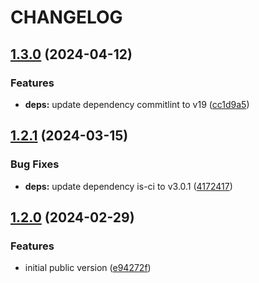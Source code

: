 # CHANGELOG

## [1.3.0](https://github.com/Forsakringskassan/commitlint-config/compare/v1.2.1...v1.3.0) (2024-04-12)


### Features

* **deps:** update dependency commitlint to v19 ([cc1d9a5](https://github.com/Forsakringskassan/commitlint-config/commit/cc1d9a595a1d192bb2f84957dc7cf03d7b88ece6))

## [1.2.1](https://github.com/Forsakringskassan/commitlint-config/compare/v1.2.0...v1.2.1) (2024-03-15)


### Bug Fixes

* **deps:** update dependency is-ci to v3.0.1 ([4172417](https://github.com/Forsakringskassan/commitlint-config/commit/4172417eb9d1fafa67d2984483e7129d67197afc))

## [1.2.0](https://github.com/Forsakringskassan/commitlint-config/compare/v1.1.0...v1.2.0) (2024-02-29)


### Features

* initial public version ([e94272f](https://github.com/Forsakringskassan/commitlint-config/commit/e94272f4e21372781cbf6b45b54ea5ac1ab9d463))
